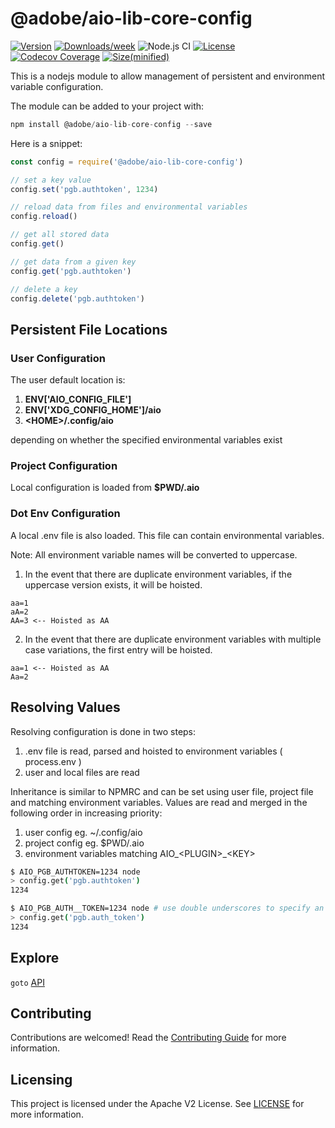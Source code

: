 <!--
Copyright 2018 Adobe. All rights reserved.
This file is licensed to you under the Apache License, Version 2.0 (the "License");
you may not use this file except in compliance with the License. You may obtain a copy
of the License at http://www.apache.org/licenses/LICENSE-2.0

Unless required by applicable law or agreed to in writing, software distributed under
the License is distributed on an "AS IS" BASIS, WITHOUT WARRANTIES OR REPRESENTATIONS
OF ANY KIND, either express or implied. See the License for the specific language
governing permissions and limitations under the License.
-->

@adobe/aio-lib-core-config
=======================

[![Version](https://img.shields.io/npm/v/@adobe/aio-lib-core-config.svg)](https://npmjs.org/package/@adobe/aio-lib-core-config)
[![Downloads/week](https://img.shields.io/npm/dw/@adobe/aio-lib-core-config.svg)](https://npmjs.org/package/@adobe/aio-lib-core-config)
![Node.js CI](https://github.com/adobe/aio-lib-core-config/workflows/Node.js%20CI/badge.svg)
[![License](https://img.shields.io/badge/License-Apache%202.0-blue.svg)](https://opensource.org/licenses/Apache-2.0)
[![Codecov Coverage](https://img.shields.io/codecov/c/github/adobe/aio-lib-core-config/master.svg?style=flat-square)](https://codecov.io/gh/adobe/aio-lib-core-config/)
[![Size(minified)](https://badgen.net/bundlephobia/min/@adobe/aio-lib-core-config)](https://npmjs.org/package/@adobe/aio-lib-core-config)

This is a nodejs module to allow management of persistent and environment variable configuration.


The module can be added to your project with:

```javascript
npm install @adobe/aio-lib-core-config --save
```

Here is a snippet:

```javascript
const config = require('@adobe/aio-lib-core-config')

// set a key value
config.set('pgb.authtoken', 1234)

// reload data from files and environmental variables
config.reload()

// get all stored data
config.get()

// get data from a given key
config.get('pgb.authtoken')

// delete a key
config.delete('pgb.authtoken')
```

## Persistent File Locations

### User Configuration

The user default location is: 

1. **ENV['AIO_CONFIG_FILE']**
1. **ENV['XDG_CONFIG_HOME']/aio**
1. **\<HOME>/.config/aio**

depending on whether the specified environmental variables exist

### Project Configuration

Local configuration is loaded from **$PWD/.aio**

### Dot Env Configuration

A local .env file is also loaded.  This file can contain environmental variables.

Note: All environment variable names will be converted to uppercase. 

1. In the event that there are duplicate environment variables, if the uppercase version exists, it will be hoisted. 

```
aa=1 
aA=2
AA=3 <-- Hoisted as AA
```

2. In the event that there are duplicate environment variables with multiple case variations, the first entry will be hoisted. 

```
aa=1 <-- Hoisted as AA
Aa=2
```

## Resolving Values

Resolving configuration is done in two steps:

1. .env file is read, parsed and hoisted to environment variables ( process.env )
2. user and local files are read

Inheritance is similar to NPMRC and can be set using user file, project file and matching environment variables. Values are read and merged in the following order in increasing priority:

1. user config eg. ~/.config/aio
2. project config eg. $PWD/.aio
3. environment variables matching AIO_\<PLUGIN>_\<KEY> 

```bash
$ AIO_PGB_AUTHTOKEN=1234 node
> config.get('pgb.authtoken')
1234

$ AIO_PGB_AUTH__TOKEN=1234 node # use double underscores to specify an underscore
> config.get('pgb.auth_token')
1234
```
## Explore

`goto` [API](./doc/api.md)

## Contributing
Contributions are welcomed! Read the [Contributing Guide](./.github/CONTRIBUTING.md) for more information.
 
## Licensing

This project is licensed under the Apache V2 License. See [LICENSE](LICENSE) for more information.
